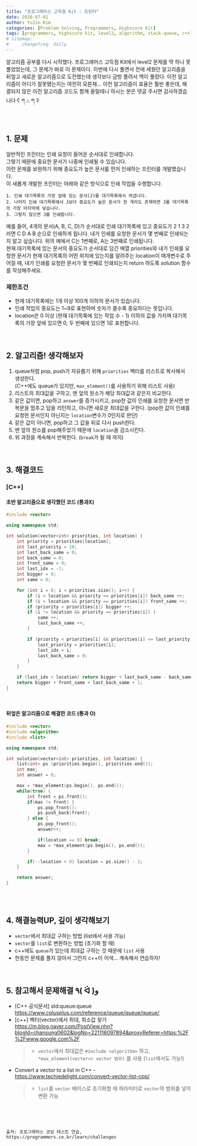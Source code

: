 ```yaml
---
title: "프로그래머스 고득점 Kit : 프린터"
date: 2020-07-01
author: YuJin Kim
categories: [Problem Solving, Programmers, Highscore Kit]
tags: [programmers, highscore kit, level2, algorithm, stack-queue, c++]
# sitemap:
#     changefreq: daily
---
```


알고리즘 공부를 다시 시작했다. 프로그래머스 고득점 Kit에서 level2 문제를 딱 하나 못 풀었었는데, 그 문제가 바로 이 문제이다. 이번에 다시 풀면서 전에 세웠던 알고리즘을 뒤엎고 새로운 알고리즘으로 도전했는데 생각보다 금방 풀려서 맥이 풀렸다. 이전 알고리즘이 어디가 잘못됐는지는 여전히 모른채... 이전 알고리즘이 효율은 훨씬 좋은데, 해결되지 않은 이전 알고리즘 코드도 함께 올릴테니 아시는 분은 댓글 주시면 감사하겠습니다 ʕ ཀ ⌂ ཀ ʔ  
<br/>
<br/>

## 1. 문제

일반적인 프린터는 인쇄 요청이 들어온 순서대로 인쇄합니다.  
그렇기 때문에 중요한 문서가 나중에 인쇄될 수 있습니다.  
이런 문제를 보완하기 위해 중요도가 높은 문서를 먼저 인쇄하는 프린터를 개발했습니다.  
이 새롭게 개발한 프린터는 아래와 같은 방식으로 인쇄 작업을 수행합니다.

```
1. 인쇄 대기목록의 가장 앞에 있는 문서(J)를 대기목록에서 꺼냅니다.
2. 나머지 인쇄 대기목록에서 J보다 중요도가 높은 문서가 한 개라도 존재하면 J를 대기목록의 가장 마지막에 넣습니다.
3. 그렇지 않으면 J를 인쇄합니다.
```

예를 들어, 4개의 문서(A, B, C, D)가 순서대로 인쇄 대기목록에 있고 중요도가 2 1 3 2 라면 C D A B 순으로 인쇄하게 됩니다. 내가 인쇄를 요청한 문서가 몇 번째로 인쇄되는지 알고 싶습니다. 위의 예에서 C는 1번째로, A는 3번째로 인쇄됩니다.  
현재 대기목록에 있는 문서의 중요도가 순서대로 담긴 배열 priorities와 내가 인쇄를 요청한 문서가 현재 대기목록의 어떤 위치에 있는지를 알려주는 location이 매개변수로 주어질 때, 내가 인쇄를 요청한 문서가 몇 번째로 인쇄되는지 return 하도록 solution 함수를 작성해주세요.

### 제한조건

- 현재 대기목록에는 1개 이상 100개 이하의 문서가 있습니다.
- 인쇄 작업의 중요도는 1~9로 표현하며 숫자가 클수록 중요하다는 뜻입니다.
- location은 0 이상 (현재 대기목록에 있는 작업 수 - 1) 이하의 값을 가지며 대기목록의 가장 앞에 있으면 0, 두 번째에 있으면 1로 표현합니다.
  <br/><br/><br/>

## 2. 알고리즘! 생각해보자

1. queue처럼 pop, push가 자유롭기 위해 `priorities` 벡터를 리스트로 복사해서 생성한다.  
   (C++에도 queue가 있지만, `max_element()`를 사용하기 위해 리스트 사용)
2. 리스트의 최대값을 구하고, 맨 앞의 원소가 해당 최대값과 같은지 비교한다.
3. 같은 값이면, pop하고 `answer`를 증가시키고, pop한 값이 인쇄를 요청한 문서면 반복문을 멈추고 답을 리턴하고, 아니면 새로운 최대값을 구한다. (pop한 값이 인쇄를 요청한 문서인지 아닌지는 `location`변수가 0인지로 판단)
4. 같은 값이 아니면, pop하고 그 값을 뒤로 다시 push한다.
5. 맨 앞의 원소를 pop해주었기 때문에 `location`을 감소시킨다.
6. 위 과정을 계속해서 반복한다. (`break`가 될 때 까지)  
   <br/><br/>

## 3. 해결코드

### [C++]

#### 초반 알고리즘으로 생각했던 코드 (통과X)

```c++
#include <vector>

using namespace std;

int solution(vector<int> priorities, int location) {
    int priority = priorities[location];
    int last_priority = 10;
    int last_back_same = 0;
    int back_same = 0;
    int front_same = 0;
    int last_idx = -1;
    int bigger = 0;
    int same = 0;

    for (int i = 0; i < priorities.size(); i++) {
        if (i > location && priority == priorities[i]) back_same ++;
        if (i < location && priority == priorities[i]) front_same ++;
        if (priority < priorities[i]) bigger ++;
        if (i != location && priority == priorities[i]) {
            same ++;
            last_back_same ++;
        }

        if (priority < priorities[i] && priorities[i] <= last_priority) {
            last_priority = priorities[i];
            last_idx = i;
            last_back_same = 0;
        }
    }

    if (last_idx < location) return bigger + last_back_same - back_same + 1;
    return bigger + front_same + last_back_same + 1;
}
```

<br/>

#### 뒤엎은 알고리즘으로 해결한 코드 (통과 O)

```c++
#include <vector>
#include <algorithm>
#include <list>

using namespace std;

int solution(vector<int> priorities, int location) {
    list<int> ps (priorities.begin(), priorities.end());
    int max;
    int answer = 0;

    max = *max_element(ps.begin(), ps.end());
    while(true) {
        int front = ps.front();
        if(max != front) {
            ps.pop_front();
            ps.push_back(front);
        } else {
            ps.pop_front();
            answer++;

            if(location == 0) break;
            max = *max_element(ps.begin(), ps.end());
        }

        if(--location < 0) location = ps.size() - 1;
    }

    return answer;
}
```

<br/><br/>

## 4. 해결능력UP, 깊이 생각해보기

- `vector`에서 최대값 구하는 방법 (list에서 사용 가능)
- `vector`를 `list`로 변환하는 방법 (초기화 할 때)
- c++에도 `queue`가 있는데 최대값 구하는 것 때문에 `list` 사용
- 한동안 문제를 풀지 않아서 그런지 c++이 어색... 계속해서 연습하자!
  <br/><br/><br/>

## 5. 참고해서 문제해결 ٩( ᐛ )و

- [C++ 공식문서] std:queue:queue <https://www.cplusplus.com/reference/queue/queue/queue/>
- [c++] 벡터(vector)에서 최대, 최소값 찾기  
  <https://m.blog.naver.com/PostView.nhn?blogId=chansung0602&logNo=221116097894&proxyReferer=https:%2F%2Fwww.google.com%2F>
  > - `vector`에서 최대값은 `#include <algorithm>` 하고, `*max_element(vector<> vector 범위)` 를 사용 (`list`에서도 가능!)
- Convert a vector to a list in C++ - <https://www.techiedelight.com/convert-vector-list-cpp/>
  > - `list`를 `vector` 베이스로 초기화할 때 파라미터로 `vector`의 범위를 넣어 변환 가능

<br/><br/><br/>

```
출처: 프로그래머스 코딩 테스트 연습, https://programmers.co.kr/learn/challenges
```
